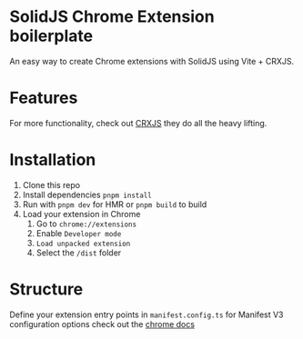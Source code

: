 # SolidJS Chrome Extension boilerplate

An easy way to create Chrome extensions with SolidJS using Vite + CRXJS.

# Features

For more functionality, check out [CRXJS](https://github.com/crxjs/chrome-extension-tools) they do all the heavy lifting.

# Installation

1. Clone this repo
2. Install dependencies `pnpm install`
3. Run with `pnpm dev` for HMR or `pnpm build` to build
4. Load your extension in Chrome
   1. Go to `chrome://extensions`
   2. Enable `Developer mode`
   3. `Load unpacked extension`
   4. Select the `/dist` folder 

# Structure

Define your extension entry points in `manifest.config.ts` for Manifest V3 configuration options check out the [chrome docs](https://developer.chrome.com/docs/extensions/mv3/intro/)